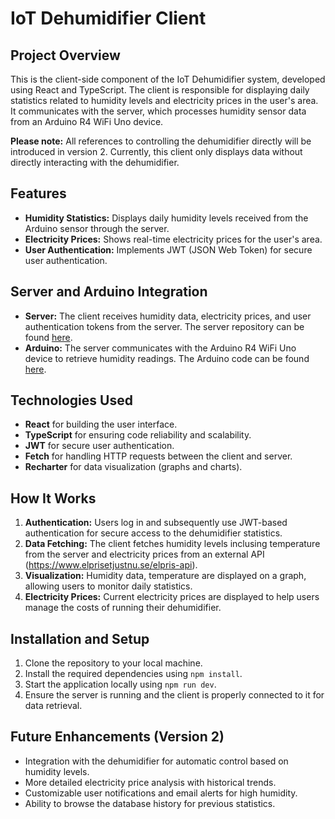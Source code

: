 IoT Dehumidifier Client
=======================

Project Overview
----------------

This is the client-side component of the IoT Dehumidifier system, developed using React and TypeScript. The client is responsible for displaying daily statistics related to humidity levels and electricity prices in the user's area. It communicates with the server, which processes humidity sensor data from an Arduino R4 WiFi Uno device.

**Please note:** All references to controlling the dehumidifier directly will be introduced in version 2. Currently, this client only displays data without directly interacting with the dehumidifier.

Features
--------

-   **Humidity Statistics:** Displays daily humidity levels received from the Arduino sensor through the server.
-   **Electricity Prices:** Shows real-time electricity prices for the user's area.
-   **User Authentication:** Implements JWT (JSON Web Token) for secure user authentication.

Server and Arduino Integration
------------------------------

-   **Server:** The client receives humidity data, electricity prices, and user authentication tokens from the server. The server repository can be found [here](https://github.com/D-Hankin/iotDehumidifierServer).
-   **Arduino:** The server communicates with the Arduino R4 WiFi Uno device to retrieve humidity readings. The Arduino code can be found [here](https://github.com/D-Hankin/iotDehumidifier).

Technologies Used
-----------------

-   **React** for building the user interface.
-   **TypeScript** for ensuring code reliability and scalability.
-   **JWT** for secure user authentication.
-   **Fetch** for handling HTTP requests between the client and server.
-   **Recharter** for data visualization (graphs and charts).

How It Works
------------

1.  **Authentication:** Users log in and subsequently use JWT-based authentication for secure access to the dehumidifier statistics.
2.  **Data Fetching:** The client fetches humidity levels inclusing temperature from the server and electricity prices from an external API (https://www.elprisetjustnu.se/elpris-api).
3.  **Visualization:** Humidity data, temperature are displayed on a graph, allowing users to monitor daily statistics.
4.  **Electricity Prices:** Current electricity prices are displayed to help users manage the costs of running their dehumidifier.

Installation and Setup
----------------------

1.  Clone the repository to your local machine.
2.  Install the required dependencies using `npm install`.
3.  Start the application locally using `npm run dev`.
4.  Ensure the server is running and the client is properly connected to it for data retrieval.

Future Enhancements (Version 2)
-------------------------------

-   Integration with the dehumidifier for automatic control based on humidity levels.
-   More detailed electricity price analysis with historical trends.
-   Customizable user notifications and email alerts for high humidity.
-   Ability to browse the database history for previous statistics.
